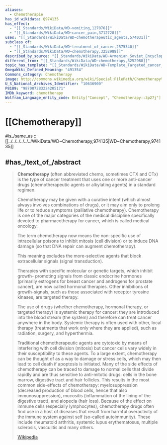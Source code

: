 ```yaml
---
aliases:
  - Chemotherapie
has_id_wikidata: Q974135
has_effect:
  - "[[_Standards/WikiData/WD~vomiting,127076]]"
  - "[[_Standards/WikiData/WD~cancer_pain,3712728]]"
uses: "[[_Standards/WikiData/WD~chemotherapeutic_agents,574031]]"
subclass_of:
  - "[[_Standards/WikiData/WD~treatment_of_cancer,2575340]]"
  - "[[_Standards/WikiData/WD~chemotherapy,3252988]]"
described_by_source: "[[_Standards/WikiData/WD~Armenian_Soviet_Encyclopedia,2657718]]"
different_from: "[[_Standards/WikiData/WD~chemotherapy,3252988]]"
topic_has_template: "[[_Standards/WikiData/WD~Template_Targeted_cancer_therapeutic_agents,5769797]]"
OmegaWiki_Defined_Meaning: "491354"
Commons_category: Chemotherapy
image: http://commons.wikimedia.org/wiki/Special:FilePath/Chemotherapy%20vials%20%284%29.jpg
U_S_National_Archives_Identifier: "10636900"
P8189: "987007283224205171"
IMDb_keyword: chemotherapy
Wolfram_Language_entity_code: Entity["Concept", "Chemotherapy::3p27j"]
---
```


# [[Chemotherapy]] 

#is_/same_as :: [[../../../../../../WikiData/WD~Chemotherapy,974135|WD~Chemotherapy,974135]] 


## #has_/text_of_/abstract 

> **Chemotherapy** (often abbreviated chemo, sometimes CTX and CTx) 
> is the type of cancer treatment that uses one or more anti-cancer drugs 
> (chemotherapeutic agents or alkylating agents) in a standard regimen. 
> 
> Chemotherapy may be given with a curative intent 
> (which almost always involves combinations of drugs), 
> or it may aim only to prolong life or to reduce symptoms (palliative chemotherapy). 
> Chemotherapy is one of the major categories of the medical discipline 
> specifically devoted to pharmacotherapy for cancer, which is called medical oncology.
>
> The term chemotherapy now means the non-specific use of intracellular poisons 
> to inhibit mitosis (cell division) or to induce DNA damage 
> (so that DNA repair can augment chemotherapy). 
> 
> This meaning excludes the more-selective agents that block extracellular signals 
> (signal transduction). 
> 
> Therapies with specific molecular or genetic targets, which inhibit growth-
> promoting signals from classic endocrine hormones 
> (primarily estrogens for breast cancer and androgens for prostate cancer), 
> are now called hormonal therapies. 
> Other inhibitions of growth-signals, 
> such as those associated with receptor tyrosine kinases, are targeted therapy.
>
> The use of drugs (whether chemotherapy, hormonal therapy, or targeted therapy) is systemic therapy for cancer: they are introduced into the blood stream (the system) and therefore can treat cancer anywhere in the body. Systemic therapy is often used with other, local therapy (treatments that work only where they are applied), such as radiation, surgery, and hyperthermia.
>
> Traditional chemotherapeutic agents are cytotoxic by means of interfering with cell division (mitosis) but cancer cells vary widely in their susceptibility to these agents. To a large extent, chemotherapy can be thought of as a way to damage or stress cells, which may then lead to cell death if apoptosis is initiated. Many of the side effects of chemotherapy can be traced to damage to normal cells that divide rapidly and are thus sensitive to anti-mitotic drugs: cells in the bone marrow, digestive tract and hair follicles. This results in the most common side-effects of chemotherapy: myelosuppression (decreased production of blood cells, hence that also immunosuppression), mucositis (inflammation of the lining of the digestive tract), and alopecia (hair loss). Because of the effect on immune cells (especially lymphocytes), chemotherapy drugs often find use in a host of diseases that result from harmful overactivity of the immune system against self (so-called autoimmunity). These include rheumatoid arthritis, systemic lupus erythematosus, multiple sclerosis, vasculitis and many others.
>
> [Wikipedia](https://en.wikipedia.org/wiki/Chemotherapy) 


